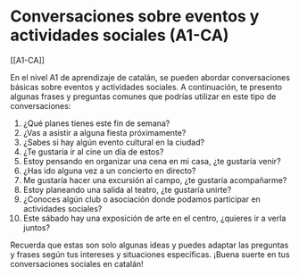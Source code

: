 # Conversaciones sobre eventos y actividades sociales (A1-CA)

[[A1-CA]]

En el nivel A1 de aprendizaje de catalán, se pueden abordar conversaciones básicas sobre eventos y actividades sociales. A continuación, te presento algunas frases y preguntas comunes que podrías utilizar en este tipo de conversaciones:

1. ¿Qué planes tienes este fin de semana?
2. ¿Vas a asistir a alguna fiesta próximamente?
3. ¿Sabes si hay algún evento cultural en la ciudad?
4. ¿Te gustaría ir al cine un día de estos?
5. Estoy pensando en organizar una cena en mi casa, ¿te gustaría venir?
6. ¿Has ido alguna vez a un concierto en directo?
7. Me gustaría hacer una excursión al campo, ¿te gustaría acompañarme?
8. Estoy planeando una salida al teatro, ¿te gustaría unirte?
9. ¿Conoces algún club o asociación donde podamos participar en actividades sociales?
10. Este sábado hay una exposición de arte en el centro, ¿quieres ir a verla juntos?

Recuerda que estas son solo algunas ideas y puedes adaptar las preguntas y frases según tus intereses y situaciones específicas. ¡Buena suerte en tus conversaciones sociales en catalán!
